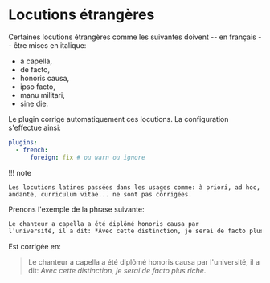 # Locutions étrangères

Certaines locutions étrangères comme les suivantes doivent -- en français -- être mises en italique:


- a capella,
- de facto,
- honoris causa,
- ipso facto,
- manu militari,
- sine die.

Le plugin corrige automatiquement ces locutions. La configuration s'effectue ainsi:

```yaml
plugins:
  - french:
      foreign: fix # ou warn ou ignore
```

!!! note

    Les locutions latines passées dans les usages comme: à priori, ad hoc, andante, curriculum vitae... ne sont pas corrigées.

Prenons l'exemple de la phrase suivante:

```md
Le chanteur a capella a été diplômé honoris causa par
l'université, il a dit: *Avec cette distinction, je serai de facto plus riche*.
```

Est corrigée en:

> Le chanteur a capella a été diplômé honoris causa par
> l'université, il a dit:
> *Avec cette distinction, je serai de facto plus riche*.
